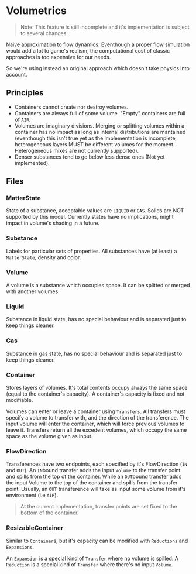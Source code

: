 # Volumetrics
> Note: This feature is still incomplete and it's implementation is subject to several changes.

Naive approximation to flow dynamics.
Eventhough a proper flow simulation would add a lot to game's realism, the computational cost of classic approaches is too expensive for our needs.

So we're using instead an original approach which doesn't take physics into account.

## Principles
- Containers cannot create nor destroy volumes.
- Containers are always full of some volume. "Empty" containers are full of `AIR`.
- Volumes are imaginary divisions. Merging or splitting volumes within a container has no impact as long as internal distributions are mantained (eventhough this isn't true yet as the implementation is incomplete, heterogeneous layers MUST be different volumes for the moment. Heterogeneous mixes are not currently supported).
- Denser substances tend to go below less dense ones (Not yet implemented).

## Files
### MatterState
State of a substance, acceptable values are `LIQUID` or `GAS`.
Solids are NOT supported by this model.
Currently states have no implications, might impact in volume's shading in a future.

### Substance
Labels for particular sets of properties. All substances have (at least) a `MatterState`, density and color.

### Volume
A volume is a substance which occupies space. It can be splitted or merged with another volumes.

### Liquid
Substance in liquid state, has no special behaviour and is separated just to keep things cleaner.

### Gas
Substance in gas state, has no special behaviour and is separated just to keep things cleaner.

### Container
Stores layers of volumes. It's total contents occupy always the same space (equal to the container's capacity). A container's capacity is fixed and not modifiable.

Volumes can enter or leave a container using `Transfers`. All transfers must specify a volume to transfer with, and the direction of the transference.
The input volume will enter the container, which will force previous volumes to leave it. Transfers return all the excedent volumes, which occupy the same space as the volume given as input.

### FlowDirection
Transferences have two endpoints, each specified by it's FlowDirection (`IN` and `OUT`).
An `IN`bound transfer adds the input `Volume` to the transfer point and spills from the top of the container. While an `OUT`bound transfer adds the input Volume to the top of the container and spills from the transfer point.
Usually, an `OUT` transference will take as input some volume from it's environment (i.e `AIR`).

> At the current implementation, transfer points are set fixed to the bottom of the container.

### ResizableContainer
Similar to `Container`s, but it's capacity can be modified with `Reductions` and `Expansions`.

An `Expansion` is a special kind of `Transfer` where no volume is spilled.
A `Reduction` is a special kind of `Transfer` where there's no input `Volume`.